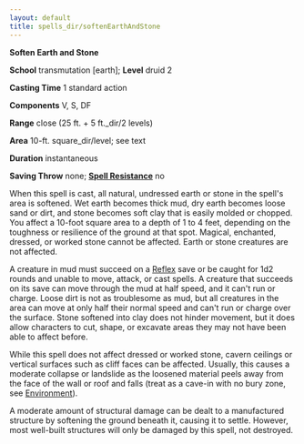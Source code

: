 ```yaml
---
layout: default
title: spells_dir/softenEarthAndStone
---
```

 **Soften Earth and Stone**

**School** transmutation [earth]; **Level** druid 2

**Casting Time** 1 standard action

**Components** V, S, DF

**Range** close (25 ft. + 5 ft._dir/2 levels)

**Area** 10-ft. square_dir/level; see text

**Duration** instantaneous

**Saving Throw** none; **[Spell Resistance](../glossary#_spell-resistance)** no

When this spell is cast, all natural, undressed earth or stone in the spell's area is softened. Wet earth becomes thick mud, dry earth becomes loose sand or dirt, and stone becomes soft clay that is easily molded or chopped. You affect a 10-foot square area to a depth of 1 to 4 feet, depending on the toughness or resilience of the ground at that spot. Magical, enchanted, dressed, or worked stone cannot be affected. Earth or stone creatures are not affected.

A creature in mud must succeed on a [Reflex](../combat#_reflex) save or be caught for 1d2 rounds and unable to move, attack, or cast spells. A creature that succeeds on its save can move through the mud at half speed, and it can't run or charge. Loose dirt is not as troublesome as mud, but all creatures in the area can move at only half their normal speed and can't run or charge over the surface. Stone softened into clay does not hinder movement, but it does allow characters to cut, shape, or excavate areas they may not have been able to affect before.

While this spell does not affect dressed or worked stone, cavern ceilings or vertical surfaces such as cliff faces can be affected. Usually, this causes a moderate collapse or landslide as the loosened material peels away from the face of the wall or roof and falls (treat as a cave-in with no bury zone, see [Environment](../environment)).

A moderate amount of structural damage can be dealt to a manufactured structure by softening the ground beneath it, causing it to settle. However, most well-built structures will only be damaged by this spell, not destroyed.

